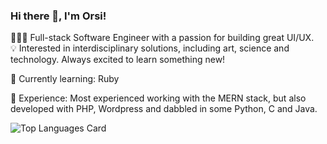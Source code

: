 ### Hi there 👋, I'm Orsi!

👩🏻‍💻  Full-stack Software Engineer with a passion for building great UI/UX. <br/>
💡  Interested in interdisciplinary solutions, including art, science and technology. 
Always excited to learn something new!

📖  Currently learning: Ruby

🌱  Experience:
Most experienced working with the MERN stack, but also developed with PHP, Wordpress and dabbled in some Python, C and Java.


![Top Languages Card](https://github-readme-stats.vercel.app/api/top-langs/?username=orsolyalukacs&exclude_repo=liferay-portal,liferay-docs,OWXP,liferay-plugins&langs_count=12&count_private=true&hide=jupyter%20notebook,java&exclude_forks=true&layout=compact)

